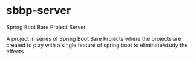 # sbbp-server
Spring Boot Bare Project Server

A project in series of Spring Boot Bare Projects where the projects are created to play with a single feature of spring boot to eliminate/study the effects

